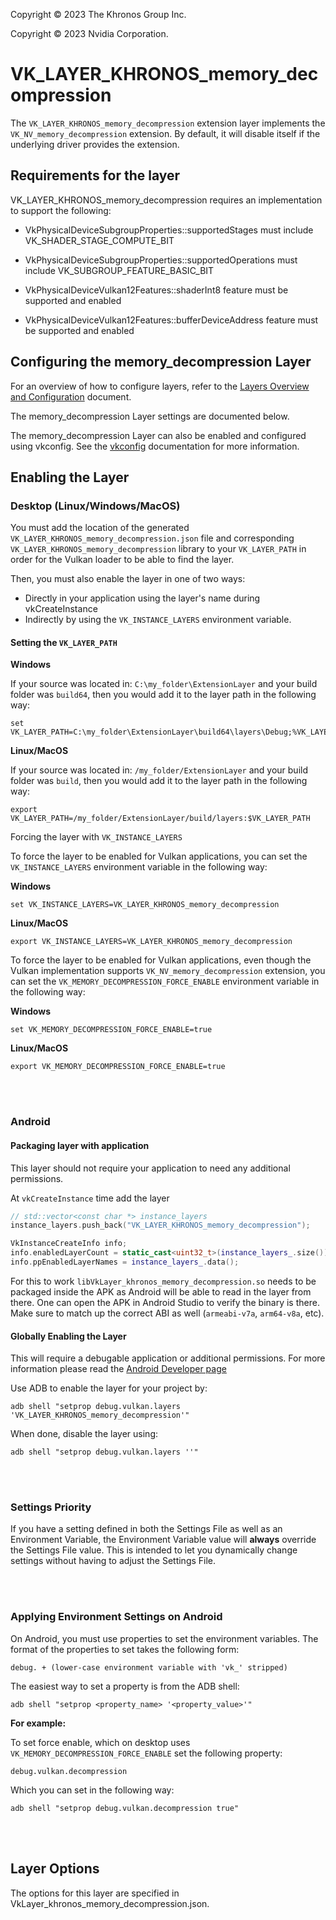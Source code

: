 <!-- markdownlint-disable MD041 -->

Copyright &copy; 2023 The Khronos Group Inc.

Copyright &copy; 2023 Nvidia Corporation.

# VK\_LAYER\_KHRONOS\_memory_decompression
The `VK_LAYER_KHRONOS_memory_decompression` extension layer implements the `VK_NV_memory_decompression` extension.
By default, it will disable itself if the underlying driver provides the extension.

## Requirements for the layer

VK_LAYER_KHRONOS_memory_decompression requires an implementation to support the following:

* VkPhysicalDeviceSubgroupProperties::supportedStages must include VK_SHADER_STAGE_COMPUTE_BIT

* VkPhysicalDeviceSubgroupProperties::supportedOperations must include VK_SUBGROUP_FEATURE_BASIC_BIT

* VkPhysicalDeviceVulkan12Features::shaderInt8 feature must be supported and enabled

* VkPhysicalDeviceVulkan12Features::bufferDeviceAddress feature must be supported and enabled


## Configuring the memory_decompression Layer

For an overview of how to configure layers, refer to the [Layers Overview and Configuration](https://vulkan.lunarg.com/doc/sdk/latest/windows/layer_configuration.html) document.

The memory_decompression Layer settings are documented below.

The memory_decompression Layer can also be enabled and configured using vkconfig. See the [vkconfig](https://vulkan.lunarg.com/doc/sdk/latest/windows/vkconfig.html) documentation for more information.


## Enabling the Layer

### Desktop (Linux/Windows/MacOS)

You must add the location of the generated `VK_LAYER_KHRONOS_memory_decompression.json` file and corresponding
`VK_LAYER_KHRONOS_memory_decompression` library to your `VK_LAYER_PATH` in order for the Vulkan loader to be able
to find the layer.

Then, you must also enable the layer in one of two ways:

 * Directly in your application using the layer's name during vkCreateInstance
 * Indirectly by using the `VK_INSTANCE_LAYERS` environment variable.

#### Setting the `VK_LAYER_PATH`

**Windows**

If your source was located in: `C:\my_folder\ExtensionLayer` and your build folder was `build64`, then you would add it to the layer path in the following way:

    set VK_LAYER_PATH=C:\my_folder\ExtensionLayer\build64\layers\Debug;%VK_LAYER_PATH%

**Linux/MacOS**

If your source was located in: `/my_folder/ExtensionLayer` and your build folder was `build`, then you would add it to the layer path in the following way:

    export VK_LAYER_PATH=/my_folder/ExtensionLayer/build/layers:$VK_LAYER_PATH

Forcing the layer with `VK_INSTANCE_LAYERS`

To force the layer to be enabled for Vulkan applications, you can set the `VK_INSTANCE_LAYERS` environment variable in the following way:

**Windows**

    set VK_INSTANCE_LAYERS=VK_LAYER_KHRONOS_memory_decompression

**Linux/MacOS**

    export VK_INSTANCE_LAYERS=VK_LAYER_KHRONOS_memory_decompression

To force the layer to be enabled for Vulkan applications, even though the Vulkan implementation supports `VK_NV_memory_decompression` extension, you can
set the `VK_MEMORY_DECOMPRESSION_FORCE_ENABLE` environment variable in the following way:

**Windows**

    set VK_MEMORY_DECOMPRESSION_FORCE_ENABLE=true

**Linux/MacOS**

    export VK_MEMORY_DECOMPRESSION_FORCE_ENABLE=true

<br></br>

### Android

#### Packaging layer with application

This layer should not require your application to need any additional permissions.

At `vkCreateInstance` time add the layer

```c++
// std::vector<const char *> instance_layers
instance_layers.push_back("VK_LAYER_KHRONOS_memory_decompression");

VkInstanceCreateInfo info;
info.enabledLayerCount = static_cast<uint32_t>(instance_layers_.size());
info.ppEnabledLayerNames = instance_layers_.data();
```

For this to work `libVkLayer_khronos_memory_decompression.so` needs to be packaged inside the APK as Android will be able to read in the layer from there. One can open the APK in Android Studio to verify the binary is there. Make sure to match up the correct ABI as well (`armeabi-v7a`, `arm64-v8a`, etc).

#### Globally Enabling the Layer

This will require a debugable application or additional permissions. For more information please read the [Android Developer page](https://developer.android.com/ndk/guides/graphics/validation-layer#enable-layers-outside-app)

Use ADB to enable the layer for your project by:

    adb shell "setprop debug.vulkan.layers 'VK_LAYER_KHRONOS_memory_decompression'"

When done, disable the layer using:

    adb shell "setprop debug.vulkan.layers ''"

<br></br>

### Settings Priority

If you have a setting defined in both the Settings File as well as an Environment
Variable, the Environment Variable value will **always** override the Settings File
value.
This is intended to let you dynamically change settings without having to adjust
the Settings File.

<br></br>


### Applying Environment Settings on Android

On Android, you must use properties to set the environment variables.
The format of the properties to set takes the following form:

    debug. + (lower-case environment variable with 'vk_' stripped)

The easiest way to set a property is from the ADB shell:

    adb shell "setprop <property_name> '<property_value>'"

**For example:**

To set force enable, which on desktop uses `VK_MEMORY_DECOMPRESSION_FORCE_ENABLE`
set the following property:

    debug.vulkan.decompression

Which you can set in the following way:

    adb shell "setprop debug.vulkan.decompression true"

<br></br>

## Layer Options

The options for this layer are specified in VkLayer_khronos_memory_decompression.json.

